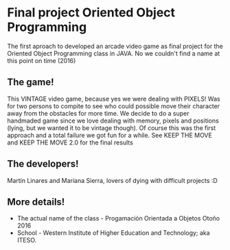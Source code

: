 # Final project Oriented Object Programming 
The first aproach to developed an arcade video game as final project for the Oriented Object Programming class in JAVA. No we couldn't find a name at this point on time (2016)
## The game!
This VINTAGE video game, because yes we were dealing with PIXELS! Was for two persons to compite to see who could possible move their character away from the obstacles for more time.
We decide to do a super handmaded game since we love dealing with memory, pixels and positions (lying, but we wanted it to be vintage though). Of course this was the first approach and a total failure we got fun for a while. See KEEP THE MOVE and KEEP THE MOVE 2.0 for the final results

## The developers!
Martín Linares and Mariana Sierra, lovers of dying with difficult projects :D

## More details!
* The actual name of the class - Progamación Orientada a Objetos Otoño 2016
* School - Western Institute of Higher Education and Technology; aka ITESO.

